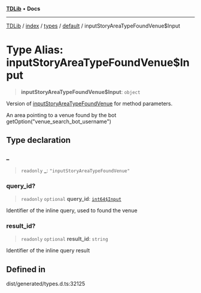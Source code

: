 [**TDLib**](../../../../../../README.md) • **Docs**

***

[TDLib](../../../../../../modules.md) / [index](../../../../../README.md) / [types](../../../README.md) / [default](../README.md) / inputStoryAreaTypeFoundVenue$Input

# Type Alias: inputStoryAreaTypeFoundVenue$Input

> **inputStoryAreaTypeFoundVenue$Input**: `object`

Version of [inputStoryAreaTypeFoundVenue](inputStoryAreaTypeFoundVenue.md) for method parameters.

An area pointing to a venue found by the bot getOption("venue_search_bot_username")

## Type declaration

### \_

> `readonly` **\_**: `"inputStoryAreaTypeFoundVenue"`

### query\_id?

> `readonly` `optional` **query\_id**: [`int64$Input`](int64$Input-1.md)

Identifier of the inline query, used to found the venue

### result\_id?

> `readonly` `optional` **result\_id**: `string`

Identifier of the inline query result

## Defined in

dist/generated/types.d.ts:32125
